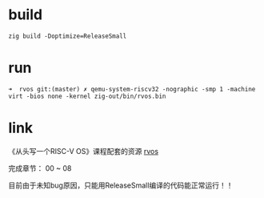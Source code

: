 # build
```shell
zig build -Doptimize=ReleaseSmall
```

# run 
```shell
➜  rvos git:(master) ✗ qemu-system-riscv32 -nographic -smp 1 -machine virt -bios none -kernel zig-out/bin/rvos.bin 
```

# link
《从头写一个RISC-V OS》课程配套的资源 [rvos](https://github.com/plctlab/riscv-operating-system-mooc.git)

完成章节： 00 ~ 08

目前由于未知bug原因，只能用ReleaseSmall编译的代码能正常运行！！


